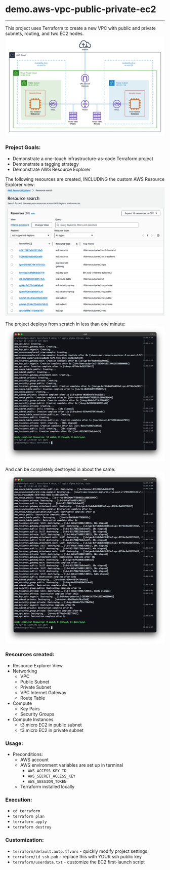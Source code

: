 # demo.aws-vpc-public-private-ec2

---

This project uses Terraform to create a new VPC with public and private subnets, routing, and two EC2 nodes.
![demo.aws-vpc-ec2-public-private.png](demo.aws-vpc-ec2-public-private.png)

### Project Goals:
- Demonstrate a one-touch infrastructure-as-code Terraform project
- Demonstrate a tagging strategy
- Demonstrate AWS Resource Explorer

The following resources are created, INCLUDING the custom AWS Resource Explorer view:
![aws_resourceexplorer.png](aws_resourceexplorer.png)

The project deploys from scratch in less than one minute:
![terminal-output-create.png](terminal-output-create.png)

And can be completely destroyed in about the same:
![terminal-output-destroy.png](terminal-output-destroy.png)

### Resources created:

- Resource Explorer View
- Networking
  - VPC
  - Public Subnet
  - Private Subnet
  - VPC Internet Gateway
  - Route Table
- Compute
  - Key Pairs
  - Security Groups
- Compute Instances
  - t3.micro EC2 in public subnet
  - t3.micro EC2 in private subnet

### Usage:
- Preconditions:
  - AWS account
  - AWS environment variables are set up in terminal
    - `AWS_ACCESS_KEY_ID`
    - `AWS_SECRET_ACCESS_KEY` 
    - `AWS_SESSION_TOKEN`
  - Terraform installed locally

### Execution:
  - `cd terraform`
  - `terraform plan`
  - `terraform apply`
  - `terraform destroy`

### Customization:
- `terraform/default.auto.tfvars` - quickly modify project settings.
- `terraform/id_ssh.pub` - replace this with YOUR ssh public key
- `terraform/userdata.txt` - customize the EC2 first-launch script